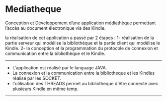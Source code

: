 # Mediatheque
Conception et Développement d’une application médiathèque permettant l’accès au document électronique via des Kindle.

la réalisation de cet application a passé par 2 étapes : 
1- réalisation de la partie serveur qui modélise la bibliothèque et la partie client qui modélise le Kindle.
2- la conception et la programmation du protocole de connexion et communication entre la bibliothèque et le Kindle.
*********************************************************
* L'application est réalisé par le language JAVA.
* La connexion et la communication entre la bibliotheque et les Kindles réalisé par les SOCKET.
* l'utilisation des THREADS permet au bibliotheque d'être connecté avec plusieurs Kindle en même temp. 
*********************************************************

